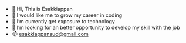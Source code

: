 - 👋 Hi, This is Esakkiappan
- 👀 I would like me to grow my career in coding
- 🌱 I’m currently get exposure to technology 
- 💞️ I’m looking for an better opportunity to develop my skill with the job
- 📫 esakkiappansud@gmail.com 

<!---
Esakkiappan-S/Esakkiappan-S is a ✨ special ✨ repository because its `README.md` (this file) appears on your GitHub profile.
You can click the Preview link to take a look at your changes.
--->

